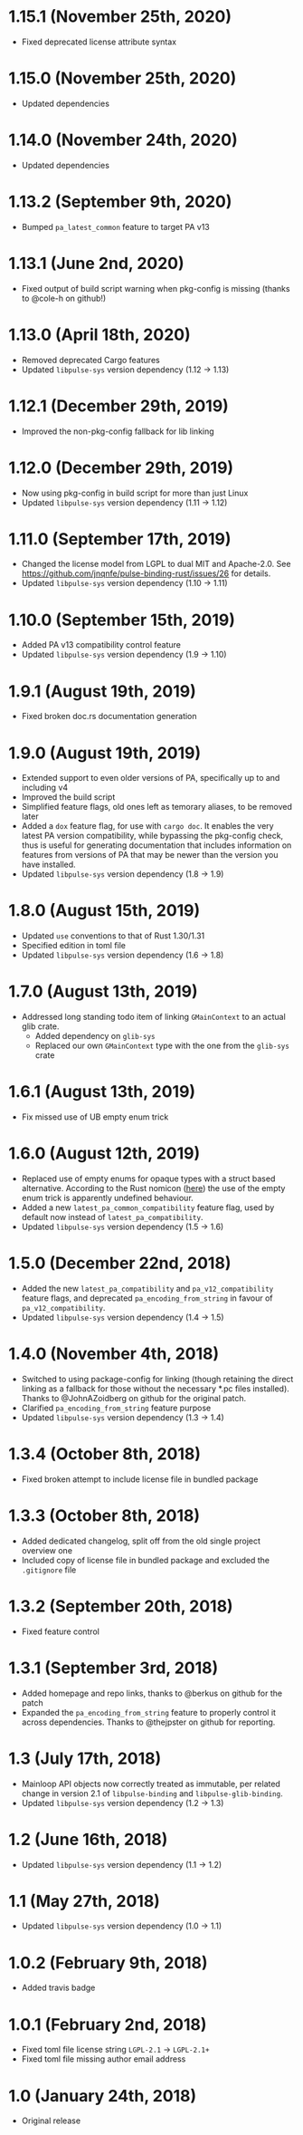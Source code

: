 # 1.15.1 (November 25th, 2020)

 * Fixed deprecated license attribute syntax

# 1.15.0 (November 25th, 2020)

 * Updated dependencies

# 1.14.0 (November 24th, 2020)

 * Updated dependencies

# 1.13.2 (September 9th, 2020)

 * Bumped `pa_latest_common` feature to target PA v13

# 1.13.1 (June 2nd, 2020)

 * Fixed output of build script warning when pkg-config is missing (thanks to @cole-h on github!)

# 1.13.0 (April 18th, 2020)

 * Removed deprecated Cargo features
 * Updated `libpulse-sys` version dependency (1.12 → 1.13)

# 1.12.1 (December 29th, 2019)

 * Improved the non-pkg-config fallback for lib linking

# 1.12.0 (December 29th, 2019)

 * Now using pkg-config in build script for more than just Linux
 * Updated `libpulse-sys` version dependency (1.11 → 1.12)

# 1.11.0 (September 17th, 2019)

 * Changed the license model from LGPL to dual MIT and Apache-2.0.
   See <https://github.com/jnqnfe/pulse-binding-rust/issues/26> for details.
 * Updated `libpulse-sys` version dependency (1.10 → 1.11)

# 1.10.0 (September 15th, 2019)

 * Added PA v13 compatibility control feature
 * Updated `libpulse-sys` version dependency (1.9 → 1.10)

# 1.9.1 (August 19th, 2019)

 * Fixed broken doc.rs documentation generation

# 1.9.0 (August 19th, 2019)

 * Extended support to even older versions of PA, specifically up to and including v4
 * Improved the build script
 * Simplified feature flags, old ones left as temorary aliases, to be removed later
 * Added a `dox` feature flag, for use with `cargo doc`.
   It enables the very latest PA version compatibility, while bypassing the pkg-config check, thus
   is useful for generating documentation that includes information on features from versions of PA
   that may be newer than the version you have installed.
 * Updated `libpulse-sys` version dependency (1.8 → 1.9)

# 1.8.0 (August 15th, 2019)

 * Updated `use` conventions to that of Rust 1.30/1.31
 * Specified edition in toml file
 * Updated `libpulse-sys` version dependency (1.6 → 1.8)

# 1.7.0 (August 13th, 2019)

 * Addressed long standing todo item of linking `GMainContext` to an actual glib crate.
    - Added dependency on `glib-sys`
    - Replaced our own `GMainContext` type with the one from the `glib-sys` crate

# 1.6.1 (August 13th, 2019)

 * Fix missed use of UB empty enum trick

# 1.6.0 (August 12th, 2019)

 * Replaced use of empty enums for opaque types with a struct based alternative. According to the
   Rust nomicon ([here](https://doc.rust-lang.org/nomicon/ffi.html#representing-opaque-structs))
   the use of the empty enum trick is apparently undefined behaviour.
 * Added a new `latest_pa_common_compatibility` feature flag, used by default now instead of
   `latest_pa_compatibility`.
 * Updated `libpulse-sys` version dependency (1.5 → 1.6)

# 1.5.0 (December 22nd, 2018)

 * Added the new `latest_pa_compatibility` and `pa_v12_compatibility` feature flags, and deprecated
   `pa_encoding_from_string` in favour of `pa_v12_compatibility`.
 * Updated `libpulse-sys` version dependency (1.4 → 1.5)

# 1.4.0 (November 4th, 2018)

 * Switched to using package-config for linking (though retaining the direct linking as a fallback
   for those without the necessary *.pc files installed). Thanks to @JohnAZoidberg on github for
   the original patch.
 * Clarified `pa_encoding_from_string` feature purpose
 * Updated `libpulse-sys` version dependency (1.3 → 1.4)

# 1.3.4 (October 8th, 2018)

 * Fixed broken attempt to include license file in bundled package

# 1.3.3 (October 8th, 2018)

 * Added dedicated changelog, split off from the old single project overview one
 * Included copy of license file in bundled package and excluded the `.gitignore` file

# 1.3.2 (September 20th, 2018)

 * Fixed feature control

# 1.3.1 (September 3rd, 2018)

 * Added homepage and repo links, thanks to @berkus on github for the patch
 * Expanded the `pa_encoding_from_string` feature to properly control it across dependencies. Thanks
   to @thejpster on github for reporting.

# 1.3 (July 17th, 2018)

 * Mainloop API objects now correctly treated as immutable, per related change in version 2.1 of
   `libpulse-binding` and `libpulse-glib-binding`.
 * Updated `libpulse-sys` version dependency (1.2 → 1.3)

# 1.2 (June 16th, 2018)

 * Updated `libpulse-sys` version dependency (1.1 → 1.2)

# 1.1 (May 27th, 2018)

 * Updated `libpulse-sys` version dependency (1.0 → 1.1)

# 1.0.2 (February 9th, 2018)

 * Added travis badge

# 1.0.1 (February 2nd, 2018)

 * Fixed toml file license string `LGPL-2.1` → `LGPL-2.1+`
 * Fixed toml file missing author email address

# 1.0 (January 24th, 2018)

 * Original release
